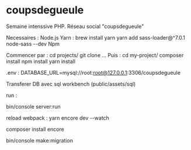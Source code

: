 # coupsdegueule
Semaine intenssive PHP. Réseau social "coupsdegueule"

Necessaires : 
Node.js
Yarn : brew install yarn
yarn add sass-loader@^7.0.1 node-sass --dev
Npm

Commencer par :
 cd projects/
 git clone ...
Puis :
 cd my-project/
 composer install 
 npm install
 yarn install
 
 .env : 
 DATABASE_URL=mysql://root:root@127.0.0.1:3306/coupsdegueule
 
 Transferer DB avec sql workbench (public/assets/sql)
 
 run :
 
 bin/console server:run
 
 reload webpack :
 yarn encore dev --watch
 
 composer install encore
 
 bin/console make:migration
 
 
